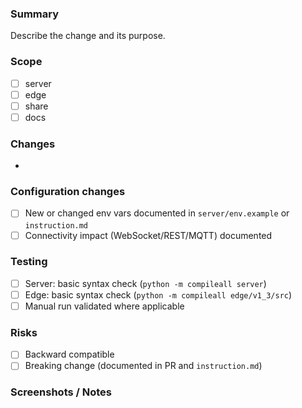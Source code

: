 ### Summary
Describe the change and its purpose.

### Scope
- [ ] server
- [ ] edge
- [ ] share
- [ ] docs

### Changes
- 

### Configuration changes
- [ ] New or changed env vars documented in `server/env.example` or `instruction.md`
- [ ] Connectivity impact (WebSocket/REST/MQTT) documented

### Testing
- [ ] Server: basic syntax check (`python -m compileall server`)
- [ ] Edge: basic syntax check (`python -m compileall edge/v1_3/src`)
- [ ] Manual run validated where applicable

### Risks
- [ ] Backward compatible
- [ ] Breaking change (documented in PR and `instruction.md`)

### Screenshots / Notes